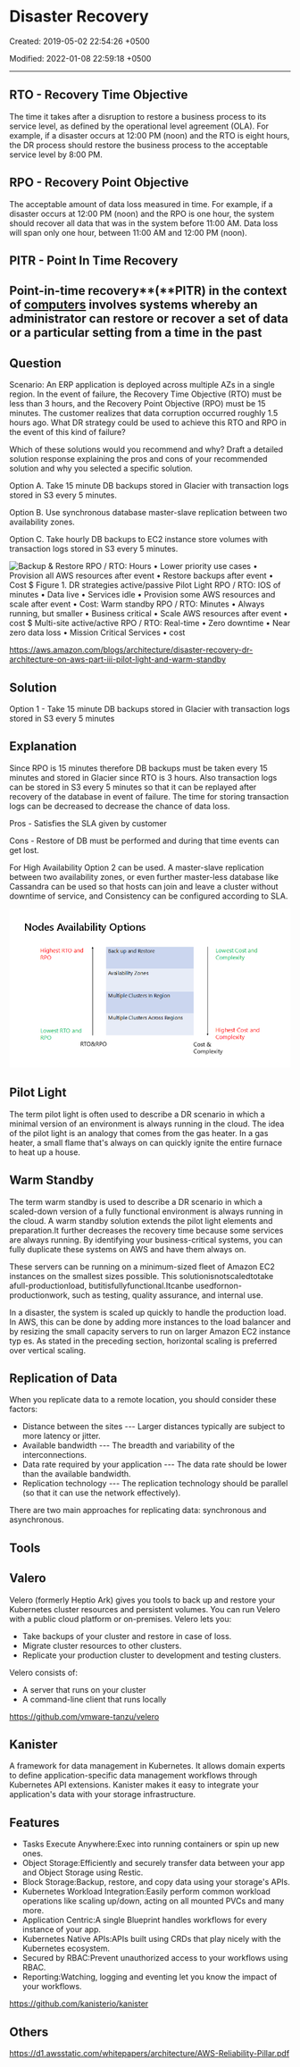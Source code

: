 # Disaster Recovery

Created: 2019-05-02 22:54:26 +0500

Modified: 2022-01-08 22:59:18 +0500

---

## RTO - Recovery Time Objective

The time it takes after a disruption to restore a business process to its service level, as defined by the operational level agreement (OLA). For example, if a disaster occurs at 12:00 PM (noon) and the RTO is eight hours, the DR process should restore the business process to the acceptable service level by 8:00 PM.

## RPO - Recovery Point Objective

The acceptable amount of data loss measured in time. For example, if a disaster occurs at 12:00 PM (noon) and the RPO is one hour, the system should recover all data that was in the system before 11:00 AM. Data loss will span only one hour, between 11:00 AM and 12:00 PM (noon).

## PITR - Point In Time Recovery

## Point-in-time recovery**(**PITR) in the context of [computers](https://en.wikipedia.org/wiki/Computer) involves systems whereby an administrator can restore or recover a set of data or a particular setting from a time in the past

## Question

Scenario: An ERP application is deployed across multiple AZs in a single region. In the event of failure, the Recovery Time Objective (RTO) must be less than 3 hours, and the Recovery Point Objective (RPO) must be 15 minutes. The customer realizes that data corruption occurred roughly 1.5 hours ago. What DR strategy could be used to achieve this RTO and RPO in the event of this kind of failure?

Which of these solutions would you recommend and why? Draft a detailed solution response explaining the pros and cons of your recommended solution and why you selected a specific solution.

Option A. Take 15 minute DB backups stored in Glacier with transaction logs stored in S3 every 5 minutes.

Option B. Use synchronous database master-slave replication between two availability zones.

Option C. Take hourly DB backups to EC2 instance store volumes with transaction logs stored in S3 every 5 minutes.

![Backup & Restore RPO / RTO: Hours • Lower priority use cases • Provision all AWS resources after event • Restore backups after event • Cost $ Figure 1. DR strategies active/passive Pilot Light RPO / RTO: IOS of minutes • Data live • Services idle • Provision some AWS resources and scale after event • Cost: $$ Warm standby RPO / RTO: Minutes • Always running, but smaller • Business critical • Scale AWS resources after event • cost $$$ Multi-site active/active RPO / RTO: Real-time • Zero downtime • Near zero data loss • Mission Critical Services • cost $$$$ ](../../media/DevOps-DevOps-Disaster-Recovery-image1.jpeg)

<https://aws.amazon.com/blogs/architecture/disaster-recovery-dr-architecture-on-aws-part-iii-pilot-light-and-warm-standby>

## Solution

Option 1 - Take 15 minute DB backups stored in Glacier with transaction logs stored in S3 every 5 minutes

## Explanation

Since RPO is 15 minutes therefore DB backups must be taken every 15 minutes and stored in Glacier since RTO is 3 hours. Also transaction logs can be stored in S3 every 5 minutes so that it can be replayed after recovery of the database in event of failure. The time for storing transaction logs can be decreased to decrease the chance of data loss.

Pros - Satisfies the SLA given by customer

Cons - Restore of DB must be performed and during that time events can get lost.

For High Availability Option 2 can be used. A master-slave replication between two availability zones, or even further master-less database like Cassandra can be used so that hosts can join and leave a cluster without downtime of service, and Consistency can be configured according to SLA.

![Nodes Availability Options Highest RTO and RPO Lowest RTO and RPO RTO&RPO Back up and Restore Availability Zones Multiple Clusters In Region Multiple Clusters Across Regi ons Lowest Cost and Complexity Highest Cost and Complexity Cost & Complexity ](../../media/DevOps-DevOps-Disaster-Recovery-image2.png)

## Pilot Light

The term pilot light is often used to describe a DR scenario in which a minimal version of an environment is always running in the cloud. The idea of the pilot light is an analogy that comes from the gas heater. In a gas heater, a small flame that's always on can quickly ignite the entire furnace to heat up a house.

## Warm Standby

The term warm standby is used to describe a DR scenario in which a scaled-down version of a fully functional environment is always running in the cloud. A warm standby solution extends the pilot light elements and preparation.It further decreases the recovery time because some services are always running. By identifying your business-critical systems, you can fully duplicate these systems on AWS and have them always on.

These servers can be running on a minimum-sized fleet of Amazon EC2 instances on the smallest sizes possible. This solutionisnotscaledtotake afull-productionload, butitisfullyfunctional.Itcanbe usedfornon-productionwork, such as testing, quality assurance, and internal use.

In a disaster, the system is scaled up quickly to handle the production load. In AWS, this can be done by adding more instances to the load balancer and by resizing the small capacity servers to run on larger Amazon EC2 instance typ es. As stated in the preceding section, horizontal scaling is preferred over vertical scaling.

## Replication of Data

When you replicate data to a remote location, you should consider these factors:

- Distance between the sites --- Larger distances typically are subject to more latency or jitter.
- Available bandwidth --- The breadth and variability of the interconnections.
- Data rate required by your application --- The data rate should be lower than the available bandwidth.
- Replication technology --- The replication technology should be parallel (so that it can use the network
    effectively).

There are two main approaches for replicating data: synchronous and asynchronous.

## Tools

## Valero

Velero (formerly Heptio Ark) gives you tools to back up and restore your Kubernetes cluster resources and persistent volumes. You can run Velero with a public cloud platform or on-premises. Velero lets you:

- Take backups of your cluster and restore in case of loss.
- Migrate cluster resources to other clusters.
- Replicate your production cluster to development and testing clusters.

Velero consists of:

- A server that runs on your cluster
- A command-line client that runs locally

<https://github.com/vmware-tanzu/velero>

## Kanister

A framework for data management in Kubernetes. It allows domain experts to define application-specific data management workflows through Kubernetes API extensions. Kanister makes it easy to integrate your application's data with your storage infrastructure.

## Features

- Tasks Execute Anywhere:Exec into running containers or spin up new ones.
- Object Storage:Efficiently and securely transfer data between your app and Object Storage using Restic.
- Block Storage:Backup, restore, and copy data using your storage's APIs.
- Kubernetes Workload Integration:Easily perform common workload operations like scaling up/down, acting on all mounted PVCs and many more.
- Application Centric:A single Blueprint handles workflows for every instance of your app.
- Kubernetes Native APIs:APIs built using CRDs that play nicely with the Kubernetes ecosystem.
- Secured by RBAC:Prevent unauthorized access to your workflows using RBAC.
- Reporting:Watching, logging and eventing let you know the impact of your workflows.

<https://github.com/kanisterio/kanister>

## Others

<https://d1.awsstatic.com/whitepapers/architecture/AWS-Reliability-Pillar.pdf>

